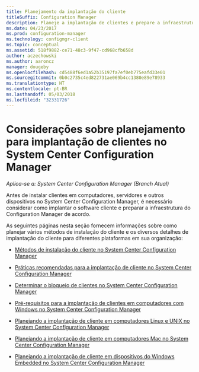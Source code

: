 ```yaml
---
title: Planejamento da implantação do cliente
titleSuffix: Configuration Manager
description: Planeje a implantação de clientes e prepare a infraestrutura no System Center Configuration Manager.
ms.date: 04/23/2017
ms.prod: configuration-manager
ms.technology: configmgr-client
ms.topic: conceptual
ms.assetid: 518f9882-ce71-48c3-9f47-cd968cfb658d
author: aczechowski
ms.author: aaroncz
manager: dougeby
ms.openlocfilehash: cd5488f6ed1a52b35197fa7ef0eb775eafd33e01
ms.sourcegitcommit: 0b0c2735c4ed822731ae069b4cc1380e89e78933
ms.translationtype: HT
ms.contentlocale: pt-BR
ms.lasthandoff: 05/03/2018
ms.locfileid: "32331726"
---
```

# <a name="planning-considerations-for-deploying-clients-in-system-center-configuration-manager"></a>Considerações sobre planejamento para implantação de clientes no System Center Configuration Manager

*Aplica-se a: System Center Configuration Manager (Branch Atual)*

Antes de instalar clientes em computadores, servidores e outros dispositivos no System Center Configuration Manager, é necessário considerar como implantar o software cliente e preparar a infraestrutura do Configuration Manager de acordo.  

 As seguintes páginas nesta seção fornecem informações sobre como planejar vários métodos de instalação do cliente e os diversos detalhes de implantação do cliente para diferentes plataformas em sua organização:  

-   [Métodos de instalação do cliente no System Center Configuration Manager](../../../../core/clients/deploy/plan/client-installation-methods.md)  

-   [Práticas recomendadas para a implantação de cliente no System Center Configuration Manager](../../../../core/clients/deploy/plan/best-practices-for-client-deployment.md)  

-   [Determinar o bloqueio de clientes no System Center Configuration Manager](../../../../core/clients/deploy/plan/determine-whether-to-block-clients.md)  

-   [Pré-requisitos para a implantação de clientes em computadores com Windows no System Center Configuration Manager](../../../../core/clients/deploy/prerequisites-for-deploying-clients-to-windows-computers.md)  

-   [Planejando a implantação de cliente em computadores Linux e UNIX no System Center Configuration Manager](../../../../core/clients/deploy/plan/planning-for-client-deployment-to-linux-and-unix-computers.md)  

-   [Planejando a implantação de cliente em computadores Mac no System Center Configuration Manager](../../../../core/clients/deploy/plan/planning-for-client-deployment-to-mac-computers.md)  

-   [Planejando a implantação de cliente em dispositivos do Windows Embedded no System Center Configuration Manager](../../../../core/clients/deploy/plan/planning-for-client-deployment-to-windows-embedded-devices.md)  
